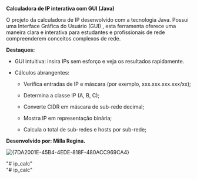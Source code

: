 **Calculadora de IP interativa com GUI (Java)**

O projeto da calculadora de IP desenvolvido com a tecnologia Java. Possui uma Interface Gráfica do Usuário (GUI) , esta ferramenta oferece uma maneira clara e interativa para estudantes e profissionais de rede compreenderem conceitos complexos de rede.

**Destaques:**

- GUI intuitiva: insira IPs sem esforço e veja os resultados rapidamente.
  
- Cálculos abrangentes:
    
  - Verifica entradas de IP e máscara (por exemplo, xxx.xxx.xxx.xxx/xx);
    
  - Determina a classe IP (A, B, C);
  
  - Converte CIDR em máscara de sub-rede decimal;
    
  - Mostra IP em representação binária;
    
  - Calcula o total de sub-redes e hosts por sub-rede;
  
**Desenvolvido por: Milla Regina.**

![{7DA2001E-45B4-4EDE-818F-480ACC969CA4}](https://github.com/user-attachments/assets/8e0998da-9577-4eb0-9e81-457648e8eb96)

"# ip_calc"  
"# ip_calc"  
